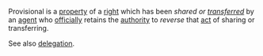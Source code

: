 Provisional is a [property](https://github.com/gcassel/Modular-Organization-Terminology/blob/master/terms/property.md) of a [right](https://github.com/gcassel/Modular-Organization-Terminology/blob/master/terms/right.md) which has been *shared or [transferred](https://github.com/gcassel/Modular-Organization-Terminology/blob/master/terms/transfer.md)* by an [agent](https://github.com/gcassel/Modular-Organization-Terminology/blob/master/terms/agent.md) who [officially](https://github.com/gcassel/Modular-Organization-Terminology/blob/master/terms/official.md) retains the [authority](https://github.com/gcassel/Modular-Organization-Terminology/blob/master/terms/authority.md) to *reverse* that [act](https://github.com/gcassel/Modular-Organization-Terminology/blob/master/terms/action.md) of sharing or transferring.

See also [delegation](https://github.com/gcassel/Modular-Organization-Terminology/blob/master/terms/delegation.md).
